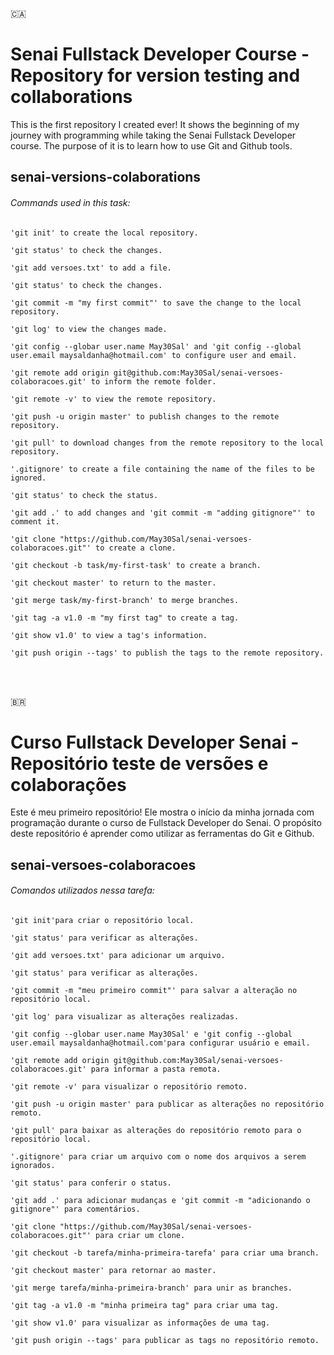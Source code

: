 :canada: 
# Senai Fullstack Developer Course - Repository for version testing and collaborations

This is the first repository I created ever! 
It shows the beginning of my journey with programming while taking the Senai Fullstack Developer course.
The purpose of it is to learn how to use Git and Github tools.

## senai-versions-colaborations

###### Commands used in this task:
~~~
'git init' to create the local repository.

'git status' to check the changes.

'git add versoes.txt' to add a file.

'git status' to check the changes.

'git commit -m "my first commit"' to save the change to the local repository.

'git log' to view the changes made.

'git config --globar user.name May30Sal' and 'git config --global user.email maysaldanha@hotmail.com' to configure user and email.

'git remote add origin git@github.com:May30Sal/senai-versoes-colaboracoes.git' to inform the remote folder.

'git remote -v' to view the remote repository.

'git push -u origin master' to publish changes to the remote repository.

'git pull' to download changes from the remote repository to the local repository.

'.gitignore' to create a file containing the name of the files to be ignored.

'git status' to check the status.

'git add .' to add changes and 'git commit -m "adding gitignore"' to comment it.

'git clone "https://github.com/May30Sal/senai-versoes-colaboracoes.git"' to create a clone.

'git checkout -b task/my-first-task' to create a branch.

'git checkout master' to return to the master.

'git merge task/my-first-branch' to merge branches.

'git tag -a v1.0 -m "my first tag" to create a tag.

'git show v1.0' to view a tag's information.

'git push origin --tags' to publish the tags to the remote repository.
~~~
<br/>
<br/>

:brazil:
# Curso Fullstack Developer Senai - Repositório teste de versões e colaborações

Este é meu primeiro repositório!
Ele mostra o início da minha jornada com programação durante o curso de Fullstack Developer do Senai.
O propósito deste repositório é aprender como utilizar as ferramentas do Git e Github.

## senai-versoes-colaboracoes

###### Comandos utilizados nessa tarefa:
~~~
'git init'para criar o repositório local.

'git status' para verificar as alterações.

'git add versoes.txt' para adicionar um arquivo.

'git status' para verificar as alterações.

'git commit -m "meu primeiro commit"' para salvar a alteração no repositório local.

'git log' para visualizar as alterações realizadas.

'git config --globar user.name May30Sal' e 'git config --global user.email maysaldanha@hotmail.com'para configurar usuário e email.

'git remote add origin git@github.com:May30Sal/senai-versoes-colaboracoes.git' para informar a pasta remota.

'git remote -v' para visualizar o repositório remoto.

'git push -u origin master' para publicar as alterações no repositório remoto.

'git pull' para baixar as alterações do repositório remoto para o repositório local.

'.gitignore' para criar um arquivo com o nome dos arquivos a serem ignorados.

'git status' para conferir o status.

'git add .' para adicionar mudanças e 'git commit -m "adicionando o gitignore"' para comentários.

'git clone "https://github.com/May30Sal/senai-versoes-colaboracoes.git"' para criar um clone.

'git checkout -b tarefa/minha-primeira-tarefa' para criar uma branch.

'git checkout master' para retornar ao master.

'git merge tarefa/minha-primeira-branch' para unir as branches.

'git tag -a v1.0 -m "minha primeira tag" para criar uma tag.

'git show v1.0' para visualizar as informações de uma tag.

'git push origin --tags' para publicar as tags no repositório remoto.
~~~

